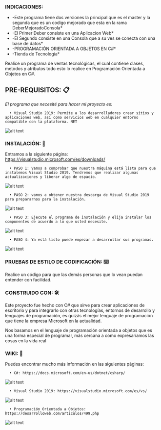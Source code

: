 ### INDICACIONES:
* -Este programa tiene dos versiones la principal que es el master y la segunda que es un codigo mejorado que esta en la rama DeberMejoradoConsola* 
* -El Primer Deber consiste en una Aplicacion Web* 
* -El Segundo consiste en una Consola que a su ves se conecta con una base de datos* 
* -PROGRAMACIÓN  ORIENTADA A OBJETOS EN C#* 
* -Tienda de Tecnología* 

Realice un programa de ventas tecnológicas, el cual contiene clases, metodos y atributos todo esto lo realice en Programación Orientada a Objetos en C#.

## PRE-REQUISITOS: 📋


*El programa que necesité para hacer mi proyecto es:*


      •	Visual Studio 2019: Permite a los desarrolladores crear sitios y aplicaciones web, así como servicios web en cualquier entorno compatible con la plataforma. NET
      

                            
  ![alt text](https://encrypted-tbn0.gstatic.com/images?q=tbn%3AANd9GcS-AiTVArtj8DchxEJ2i_-ByMkGk1ZLoG-ueA&usqp=CAU)
### INSTALACIÓN: 🔧


Entramos a la siguiente página: https://visualstudio.microsoft.com/es/downloads/

      •	PASO 1: Vamos a comprobar que nuestra máquina está lista para que instalemos Visual Studio 2019. Tendremos que realizar algunas actualizaciones y liberar algo de espacio.
  ![alt text]( https://signposthelp.zendesk.com/hc/article_attachments/360007164617/image-0.png)                                    

      •	PASO 2: vamos a obtener nuestra descarga de Visual Studio 2019 para prepararnos para la instalación.
   ![alt text]( https://visualstudio.microsoft.com/wp-content/uploads/2017/02/mobile_install-1024x571.jpg)                                   

      •	PASO 3: Ejecute el programa de instalación y elija instalar los componentes de acuerdo a lo que usted necesite.
   ![alt text]( https://www.campusmvp.es/recursos/image.axd?picture=/2019/2T/vs2019/Apertura.png)                                 

      •	PASO 4: Ya está listo puede empezar a desarrollar sus programas. 
   ![alt text]( https://visualstudio.microsoft.com/wp-content/uploads/2019/03/lightbulb-dark-Still-1200.jpg)                                 


### PRUEBAS DE ESTILO DE CODIFICACIÓN: ⌨️


Realice un código para que las demás personas que lo vean puedan entender con facilidad.


### CONSTRUIDO CON: 🛠️


Este proyecto fue hecho con C# que sirve para crear aplicaciones de escritorio  y para integrarlo con otras tecnologías, entornos de desarrollo y lenguajes de programación, es quizás el mejor lenguaje de programación que tiene la empresa Microsoft en la actualidad.


Nos basamos en el lenguaje de programación orientada a objetos que  es una forma especial de programar, más cercana a como expresaríamos las cosas en la vida real 


### WIKI: 📖


Puedes encontrar mucho más información en las siguientes páginas:


      •	C#: https://docs.microsoft.com/en-us/dotnet/csharp/
      
   ![alt text](https://www.fixedbuffer.com/wp-content/uploads/2019/06/reflexion.png)
                                  
                         

      •	Visual Studio 2019: https://visualstudio.microsoft.com/es/vs/
      
  ![alt text](https://encrypted-tbn0.gstatic.com/images?q=tbn%3AANd9GcS-AiTVArtj8DchxEJ2i_-ByMkGk1ZLoG-ueA&usqp=CAU)                           


      •	Programación Orientada a Objetos:  https://desarrolloweb.com/articulos/499.php
      
   ![alt text](https://dc722jrlp2zu8.cloudfront.net/media/cache/15/c2/15c206d27bfc509fa1c3f938efbaa374.jpg)

